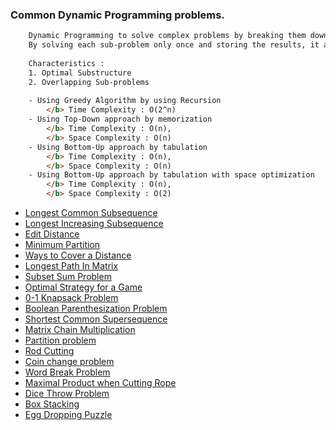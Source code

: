 ### Common Dynamic Programming problems.


```html
    Dynamic Programming to solve complex problems by breaking them down into simpler sub-problems.
    By solving each sub-problem only once and storing the results, it avoids redundant computations,leading to more efficient solutions for a wide range of problems.
    
    Characteristics :
    1. Optimal Substructure
    2. Overlapping Sub-problems
    
    - Using Greedy Algorithm by using Recursion 
        </b> Time Complexity : O(2^n)
    - Using Top-Down approach by memorization 
        </b> Time Complexity : O(n),
        </b> Space Complexity : O(n)
    - Using Bottom-Up approach by tabulation 
        </b> Time Complexity : O(n),
        </b> Space Complexity : O(n)
    - Using Bottom-Up approach by tabulation with space optimization 
        </b> Time Complexity : O(n),
        </b> Space Complexity : O(2)
```

- [Longest Common Subsequence](src/main/java/org/workspace/algorithms/dynamic/programming/LCS.java)
- [Longest Increasing Subsequence](src/main/java/org/workspace/algorithms/dynamic/programming/)
- [Edit Distance](src/main/java/org/workspace/algorithms/dynamic/programming/)
- [Minimum Partition](src/main/java/org/workspace/algorithms/dynamic/programming/)
- [Ways to Cover a Distance](src/main/java/org/workspace/algorithms/dynamic/programming/)
- [Longest Path In Matrix](src/main/java/org/workspace/algorithms/dynamic/programming/)
- [Subset Sum Problem](src/main/java/org/workspace/algorithms/dynamic/programming/)
- [Optimal Strategy for a Game](src/main/java/org/workspace/algorithms/dynamic/programming/)
- [0-1 Knapsack Problem](src/main/java/org/workspace/algorithms/dynamic/programming/)
- [Boolean Parenthesization Problem](src/main/java/org/workspace/algorithms/dynamic/programming/)
- [Shortest Common Supersequence](src/main/java/org/workspace/algorithms/dynamic/programming/)
- [Matrix Chain Multiplication](src/main/java/org/workspace/algorithms/dynamic/programming/)
- [Partition problem](src/main/java/org/workspace/algorithms/dynamic/programming/)
- [Rod Cutting](src/main/java/org/workspace/algorithms/dynamic/programming/)
- [Coin change problem](src/main/java/org/workspace/algorithms/dynamic/programming/)
- [Word Break Problem](src/main/java/org/workspace/algorithms/dynamic/programming/)
- [Maximal Product when Cutting Rope](src/main/java/org/workspace/algorithms/dynamic/programming/)
- [Dice Throw Problem](src/main/java/org/workspace/algorithms/dynamic/programming/)
- [Box Stacking](src/main/java/org/workspace/algorithms/dynamic/programming/)
- [Egg Dropping Puzzle](src/main/java/org/workspace/algorithms/dynamic/programming/)

